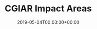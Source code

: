 ---
title: 'CGIAR Impact Areas'
field: 'cg.subject.impactArea'
slug: 'cg-subject-impactArea'
description: 'Impact Areas from the CGIAR 2022–24 Investment Prospectus.'
required: False
vocabulary: 'cg-subject-impactArea.txt'
policy: 'Controlled, with values from vocabulary.'
date: '2019-05-04T00:00:00+00:00'
---